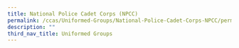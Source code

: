 ```yaml
---
title: National Police Cadet Corps (NPCC)
permalink: /ccas/Uniformed-Groups/National-Police-Cadet-Corps-NPCC/permalink
description: ""
third_nav_title: Uniformed Groups
---
```

